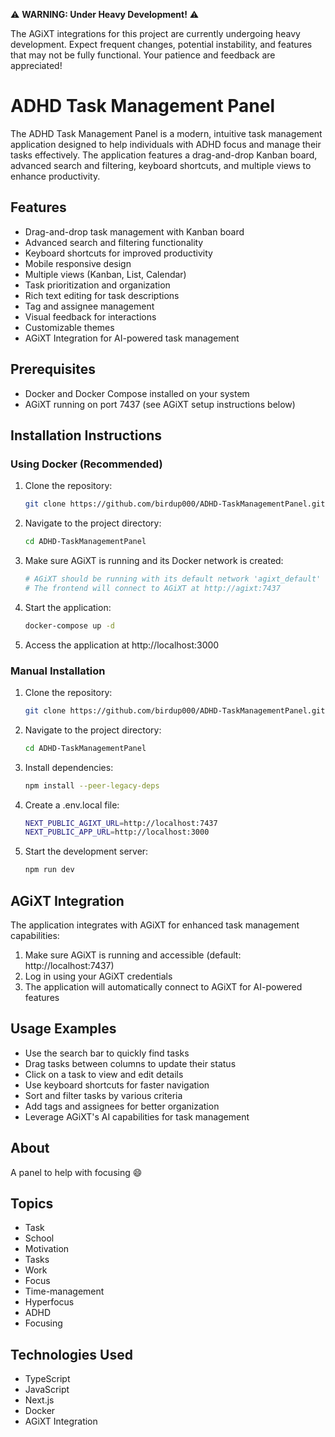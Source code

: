 ⚠️ **WARNING: Under Heavy Development!** ⚠️

The AGiXT integrations for this project are currently undergoing heavy development. Expect frequent changes, potential instability, and features that may not be fully functional. Your patience and feedback are appreciated!

# ADHD Task Management Panel

The ADHD Task Management Panel is a modern, intuitive task management application designed to help individuals with ADHD focus and manage their tasks effectively. The application features a drag-and-drop Kanban board, advanced search and filtering, keyboard shortcuts, and multiple views to enhance productivity.

## Features
- Drag-and-drop task management with Kanban board
- Advanced search and filtering functionality
- Keyboard shortcuts for improved productivity
- Mobile responsive design
- Multiple views (Kanban, List, Calendar)
- Task prioritization and organization
- Rich text editing for task descriptions
- Tag and assignee management
- Visual feedback for interactions
- Customizable themes
- AGiXT Integration for AI-powered task management

## Prerequisites
- Docker and Docker Compose installed on your system
- AGiXT running on port 7437 (see AGiXT setup instructions below)

## Installation Instructions

### Using Docker (Recommended)
1. Clone the repository: 
   ```bash
   git clone https://github.com/birdup000/ADHD-TaskManagementPanel.git
   ```
2. Navigate to the project directory:
   ```bash
   cd ADHD-TaskManagementPanel
   ```
3. Make sure AGiXT is running and its Docker network is created:
   ```bash
   # AGiXT should be running with its default network 'agixt_default'
   # The frontend will connect to AGiXT at http://agixt:7437
   ```
4. Start the application:
   ```bash
   docker-compose up -d
   ```
5. Access the application at http://localhost:3000

### Manual Installation
1. Clone the repository: 
   ```bash
   git clone https://github.com/birdup000/ADHD-TaskManagementPanel.git
   ```
2. Navigate to the project directory:
   ```bash
   cd ADHD-TaskManagementPanel
   ```
3. Install dependencies:
   ```bash
   npm install --peer-legacy-deps
   ```
4. Create a .env.local file:
   ```bash
   NEXT_PUBLIC_AGIXT_URL=http://localhost:7437
   NEXT_PUBLIC_APP_URL=http://localhost:3000
   ```
5. Start the development server:
   ```bash
   npm run dev
   ```

## AGiXT Integration
The application integrates with AGiXT for enhanced task management capabilities:

1. Make sure AGiXT is running and accessible (default: http://localhost:7437)
2. Log in using your AGiXT credentials
3. The application will automatically connect to AGiXT for AI-powered features

## Usage Examples
- Use the search bar to quickly find tasks
- Drag tasks between columns to update their status
- Click on a task to view and edit details
- Use keyboard shortcuts for faster navigation
- Sort and filter tasks by various criteria
- Add tags and assignees for better organization
- Leverage AGiXT's AI capabilities for task management

## About
A panel to help with focusing 😄

## Topics
- Task
- School
- Motivation
- Tasks
- Work
- Focus
- Time-management
- Hyperfocus
- ADHD
- Focusing

## Technologies Used
- TypeScript
- JavaScript
- Next.js
- Docker
- AGiXT Integration
